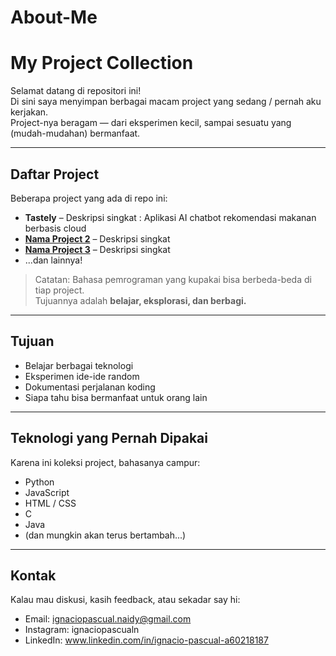 # About-Me
# My Project Collection

Selamat datang di repositori ini!  
Di sini saya menyimpan berbagai macam project yang sedang / pernah aku kerjakan.  
Project-nya beragam — dari eksperimen kecil, sampai sesuatu yang (mudah-mudahan) bermanfaat.  

---

## Daftar Project
Beberapa project yang ada di repo ini:
-  **Tastely** – Deskripsi singkat : Aplikasi AI chatbot rekomendasi makanan berbasis cloud 
-  **[Nama Project 2](link)** – Deskripsi singkat 
-  **[Nama Project 3](link)** – Deskripsi singkat
- ...dan lainnya!

> Catatan: Bahasa pemrograman yang kupakai bisa berbeda-beda di tiap project.  
> Tujuannya adalah **belajar, eksplorasi, dan berbagi.**

---

## Tujuan
- Belajar berbagai teknologi 
- Eksperimen ide-ide random 
- Dokumentasi perjalanan koding 
- Siapa tahu bisa bermanfaat untuk orang lain 

---

## Teknologi yang Pernah Dipakai
Karena ini koleksi project, bahasanya campur:  
- Python  
- JavaScript   
- HTML / CSS
- C
- Java
- (dan mungkin akan terus bertambah...)

---



## Kontak
Kalau mau diskusi, kasih feedback, atau sekadar say hi:  
-  Email: ignaciopascual.naidy@gmail.com 
-  Instagram: ignaciopascualn
-  LinkedIn: www.linkedin.com/in/ignacio-pascual-a60218187

  


